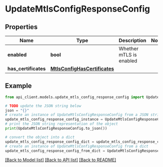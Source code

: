 # UpdateMtlsConfigResponseConfig


## Properties

Name | Type | Description | Notes
------------ | ------------- | ------------- | -------------
**enabled** | **bool** | Whether mTLS is enabled | 
**has_certificates** | [**MtlsConfigHasCertificates**](MtlsConfigHasCertificates.md) |  | 

## Example

```python
from api_client.models.update_mtls_config_response_config import UpdateMtlsConfigResponseConfig

# TODO update the JSON string below
json = "{}"
# create an instance of UpdateMtlsConfigResponseConfig from a JSON string
update_mtls_config_response_config_instance = UpdateMtlsConfigResponseConfig.from_json(json)
# print the JSON string representation of the object
print(UpdateMtlsConfigResponseConfig.to_json())

# convert the object into a dict
update_mtls_config_response_config_dict = update_mtls_config_response_config_instance.to_dict()
# create an instance of UpdateMtlsConfigResponseConfig from a dict
update_mtls_config_response_config_from_dict = UpdateMtlsConfigResponseConfig.from_dict(update_mtls_config_response_config_dict)
```
[[Back to Model list]](../README.md#documentation-for-models) [[Back to API list]](../README.md#documentation-for-api-endpoints) [[Back to README]](../README.md)


